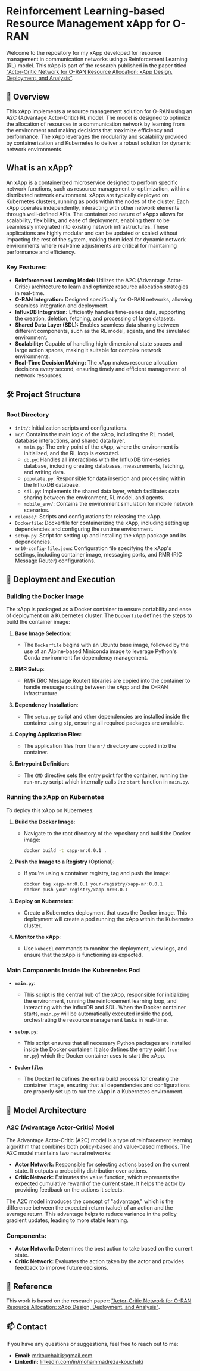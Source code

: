 # Reinforcement Learning-based Resource Management xApp for O-RAN

Welcome to the repository for my xApp developed for resource management in communication networks using a Reinforcement Learning (RL) model. This xApp is part of the research published in the paper titled ["Actor-Critic Network for O-RAN Resource Allocation: xApp Design, Deployment, and Analysis"](https://ieeexplore.ieee.org/abstract/document/10008713).

## 📜 Overview

This xApp implements a resource management solution for O-RAN using an A2C (Advantage Actor-Critic) RL model. The model is designed to optimize the allocation of resources in a communication network by learning from the environment and making decisions that maximize efficiency and performance. The xApp leverages the modularity and scalability provided by containerization and Kubernetes to deliver a robust solution for dynamic network environments.

## What is an xApp?

An xApp is a containerized microservice designed to perform specific network functions, such as resource management or optimization, within a distributed network environment. xApps are typically deployed on Kubernetes clusters, running as pods within the nodes of the cluster. Each xApp operates independently, interacting with other network elements through well-defined APIs. The containerized nature of xApps allows for scalability, flexibility, and ease of deployment, enabling them to be seamlessly integrated into existing network infrastructures. These applications are highly modular and can be updated or scaled without impacting the rest of the system, making them ideal for dynamic network environments where real-time adjustments are critical for maintaining performance and efficiency.

### Key Features:
- **Reinforcement Learning Model:** Utilizes the A2C (Advantage Actor-Critic) architecture to learn and optimize resource allocation strategies in real-time.
- **O-RAN Integration:** Designed specifically for O-RAN networks, allowing seamless integration and deployment.
- **InfluxDB Integration:** Efficiently handles time-series data, supporting the creation, deletion, fetching, and processing of large datasets.
- **Shared Data Layer (SDL):** Enables seamless data sharing between different components, such as the RL model, agents, and the simulated environment.
- **Scalability:** Capable of handling high-dimensional state spaces and large action spaces, making it suitable for complex network environments.
- **Real-Time Decision Making:** The xApp makes resource allocation decisions every second, ensuring timely and efficient management of network resources.

## 🛠️ Project Structure

### Root Directory

- `init/`: Initialization scripts and configurations.
- `mr/`: Contains the main logic of the xApp, including the RL model, database interactions, and shared data layer.
  - `main.py`: The entry point of the xApp, where the environment is initialized, and the RL loop is executed.
  - `db.py`: Handles all interactions with the InfluxDB time-series database, including creating databases, measurements, fetching, and writing data.
  - `populate.py`: Responsible for data insertion and processing within the InfluxDB database.
  - `sdl.py`: Implements the shared data layer, which facilitates data sharing between the environment, RL model, and agents.
  - `mobile_env/`: Contains the environment simulation for mobile network scenarios.
- `release/`: Scripts and configurations for releasing the xApp.
- `Dockerfile`: Dockerfile for containerizing the xApp, including setting up dependencies and configuring the runtime environment.
- `setup.py`: Script for setting up and installing the xApp package and its dependencies.
- `mr10-config-file.json`: Configuration file specifying the xApp's settings, including container image, messaging ports, and RMR (RIC Message Router) configurations.

## 🚀 Deployment and Execution

### Building the Docker Image

The xApp is packaged as a Docker container to ensure portability and ease of deployment on a Kubernetes cluster. The `Dockerfile` defines the steps to build the container image:

1. **Base Image Selection**:
   - The `Dockerfile` begins with an Ubuntu base image, followed by the use of an Alpine-based Miniconda image to leverage Python's Conda environment for dependency management.

2. **RMR Setup**:
   - RMR (RIC Message Router) libraries are copied into the container to handle message routing between the xApp and the O-RAN infrastructure.

3. **Dependency Installation**:
   - The `setup.py` script and other dependencies are installed inside the container using `pip`, ensuring all required packages are available.

4. **Copying Application Files**:
   - The application files from the `mr/` directory are copied into the container.

5. **Entrypoint Definition**:
   - The `CMD` directive sets the entry point for the container, running the `run-mr.py` script which internally calls the `start` function in `main.py`.

### Running the xApp on Kubernetes

To deploy this xApp on Kubernetes:

1. **Build the Docker Image**:
   - Navigate to the root directory of the repository and build the Docker image:
     ```bash
     docker build -t xapp-mr:0.0.1 .
     ```

2. **Push the Image to a Registry** (Optional):
   - If you're using a container registry, tag and push the image:
     ```bash
     docker tag xapp-mr:0.0.1 your-registry/xapp-mr:0.0.1
     docker push your-registry/xapp-mr:0.0.1
     ```

3. **Deploy on Kubernetes**:
   - Create a Kubernetes deployment that uses the Docker image. This deployment will create a pod running the xApp within the Kubernetes cluster.

4. **Monitor the xApp**:
   - Use `kubectl` commands to monitor the deployment, view logs, and ensure that the xApp is functioning as expected.

### Main Components Inside the Kubernetes Pod

- **`main.py`:** 
  - This script is the central hub of the xApp, responsible for initializing the environment, running the reinforcement learning loop, and interacting with the InfluxDB and SDL. When the Docker container starts, `main.py` will be automatically executed inside the pod, orchestrating the resource management tasks in real-time.

- **`setup.py`:**
  - This script ensures that all necessary Python packages are installed inside the Docker container. It also defines the entry point (`run-mr.py`) which the Docker container uses to start the xApp.

- **`Dockerfile`:**
  - The Dockerfile defines the entire build process for creating the container image, ensuring that all dependencies and configurations are properly set up to run the xApp in a Kubernetes environment.

## 🧠 Model Architecture

### A2C (Advantage Actor-Critic) Model

The Advantage Actor-Critic (A2C) model is a type of reinforcement learning algorithm that combines both policy-based and value-based methods. The A2C model maintains two neural networks:

- **Actor Network:** Responsible for selecting actions based on the current state. It outputs a probability distribution over actions.
- **Critic Network:** Estimates the value function, which represents the expected cumulative reward of the current state. It helps the actor by providing feedback on the actions it selects.

The A2C model introduces the concept of "advantage," which is the difference between the expected return (value) of an action and the average return. This advantage helps to reduce variance in the policy gradient updates, leading to more stable learning.

### Components:
- **Actor Network:** Determines the best action to take based on the current state.
- **Critic Network:** Evaluates the action taken by the actor and provides feedback to improve future decisions.

## 📝 Reference

This work is based on the research paper: ["Actor-Critic Network for O-RAN Resource Allocation: xApp Design, Deployment, and Analysis"](https://ieeexplore.ieee.org/abstract/document/10008713).

## 📫 Contact

If you have any questions or suggestions, feel free to reach out to me:

- **Email:** [mrkouchakii@gmail.com](mailto:mrkouchakii@gmail.com)
- **LinkedIn:** [linkedin.com/in/mohammadreza-kouchaki](https://www.linkedin.com/in/mohammadreza-kouchaki/)
